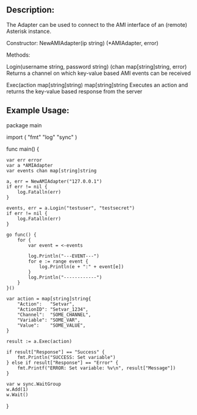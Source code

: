 Description:
-----------------------------------------------
The Adapter can be used to connect to the AMI interface of an (remote) Asterisk instance.

Constructor:
NewAMIAdapter(ip string) (*AMIAdapter, error)


Methods:

Login(username string, password string) (chan map[string]string, error)
Returns a channel on which key-value based AMI events can be received 

Exec(action map[string]string) map[string]string
Executes an action and returns the key-value based response from the server

Example Usage:
-----------------------------------------------
package main

import (
	"fmt"
	"log"
	"sync"
)

func main() {

	var err error
	var a *AMIAdapter
	var events chan map[string]string

	a, err = NewAMIAdapter("127.0.0.1")
	if err != nil {
		log.Fatalln(err)
	}

	events, err = a.Login("testuser", "testsecret")
	if err != nil {
		log.Fatalln(err)
	}

	go func() {
		for {
			var event = <-events

			log.Println("---EVENT---")
			for e := range event {
				log.Println(e + ":" + event[e])
			}
			log.Println("------------")
		}
	}()

	var action = map[string]string{
		"Action":   "Setvar",
		"ActionID": "Setvar_1234",
		"Channel":  "SOME_CHANNEL",
		"Variable": "SOME_VAR",
		"Value":    "SOME_VALUE",
	}

	result := a.Exec(action)

	if result["Response"] == "Success" {
		fmt.Println("SUCCESS: Set variable")
	} else if result["Response"] == "Error" {
		fmt.Printf("ERROR: Set variable: %v\n", result["Message"])
	}

	var w sync.WaitGroup
	w.Add(1)
	w.Wait()
}

